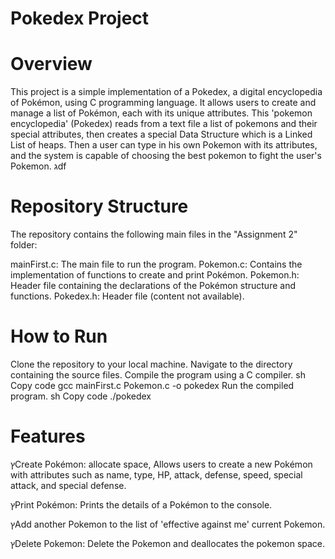 # Pokedex Project
# Overview
This project is a simple implementation of a Pokedex, a digital encyclopedia of Pokémon, using C programming language. It allows users to create and manage a list of Pokémon, each with its unique attributes.
This 'pokemon encyclopedia' (Pokedex) reads from a text file a list of pokemons and their special attributes, then creates a special Data Structure which is a Linked List of heaps.
Then a user can type in his own Pokemon with its attributes, and the system is capable of choosing the best pokemon to fight the user's Pokemon.
גdf

# Repository Structure
The repository contains the following main files in the "Assignment 2" folder:

mainFirst.c: The main file to run the program.
Pokemon.c: Contains the implementation of functions to create and print Pokémon.
Pokemon.h: Header file containing the declarations of the Pokémon structure and functions.
Pokedex.h: Header file (content not available).
# How to Run
Clone the repository to your local machine.
Navigate to the directory containing the source files.
Compile the program using a C compiler.
sh
Copy code
gcc mainFirst.c Pokemon.c -o pokedex
Run the compiled program.
sh
Copy code
./pokedex
# Features
ץCreate Pokémon: allocate space, Allows users to create a new Pokémon with attributes such as name, type, HP, attack, defense, speed, special attack, and special defense.

ץPrint Pokémon: Prints the details of a Pokémon to the console.

ץAdd another Pokemon to the list of 'effective against me' current Pokemon.

ץDelete Pokemon: Delete the Pokemon and deallocates the pokemon space.

